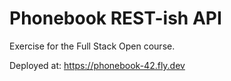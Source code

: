 # Phonebook REST-ish API

Exercise for the Full Stack Open course.

Deployed at: <a href="[./product/download.html](https://phonebook-42.fly.dev)" target="_blank">https://phonebook-42.fly.dev</a>